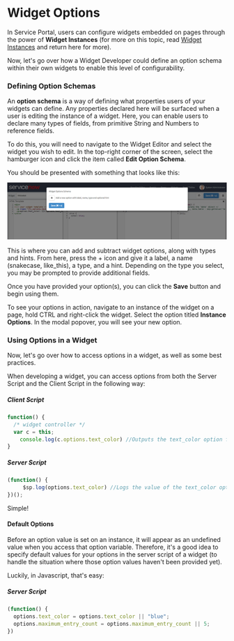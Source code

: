 # Widget Options
In Service Portal, users can configure widgets embedded on pages through the power of **Widget Instances** (for more on this topic, read [Widget Instances](/widget_instances.md) and return here for more).

Now, let's go over how a Widget Developer could define an option schema within their own widgets to enable this level of configurability.

### Defining Option Schemas
An **option schema** is a way of defining what properties users of your widgets can define. Any properties declared here will be surfaced when a user is editing the instance of a widget. Here, you can enable users to declare many types of fields, from primitive String and Numbers to reference fields.

To do this, you will need to navigate to the Widget Editor and select the widget you wish to edit. In the top-right corner of the screen, select the hamburger icon and click the item called **Edit Option Schema**.

You should be presented with something that looks like this:

![Edit Option Schema](./assets/widget_options/widget_options_schema_modal.png)

This is where you can add and subtract widget options, along with types and hints. From here, press the + icon and give it a label, a name (snakecase, like_this), a type, and a hint. Depending on the type you select, you may be prompted to provide additional fields.

Once you have provided your option(s), you can click the **Save** button and begin using them.

To see your options in action, navigate to an instance of the widget on a page, hold CTRL and right-click the widget. Select the option titled **Instance Options**. In the modal popover, you will see your new option.

### Using Options in a Widget
Now, let's go over how to access options in a widget, as well as some best practices.

When developing a widget, you can access options from both the Server Script and the Client Script in the following way:

##### Client Script
```javascript
function() {
  /* widget controller */
  var c = this;
	console.log(c.options.text_color) //Outputs the text_color option for this instance
}
```

##### Server Script
```javascript
(function() {
	 $sp.log(options.text_color) //Logs the value of the text_color option to the browser console.
})();
```

Simple!

#### Default Options

Before an option value is set on an instance, it will appear as an undefined value when you access that option variable. Therefore, it's a good idea to specify default values for your options in the server script of a widget (to handle the situation where those option values haven't been provided yet).

Luckily, in Javascript, that's easy:

##### Server Script
```javascript
(function() {
  options.text_color = options.text_color || "blue";
  options.maximum_entry_count = options.maximum_entry_count || 5;
})
```
